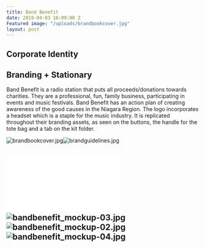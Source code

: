 ```yaml
---
title: Band Benefit
date: 2019-04-03 16:09:00 Z
Featured image: "/uploads/brandbookcover.jpg"
layout: post
---
```


## Corporate Identity

## Branding \+ Stationary

Band Benefit is a radio station that puts all proceeds/donations towards charities. They are a professional, fun, family business, participating in events and music festivals. Band Benefit has an action plan of creating awareness of the good causes in the Niagara Region. The logo incorporates a headset which is a staple for the music industry. It is replicated throughout their branding assets, as seen on the buttons, the handle for the tote bag and a tab on the kit folder.

![brandbookcover.jpg](/uploads/brandbookcover.jpg)![brandguidelines.jpg](/uploads/brandguidelines.jpg)

## ![apeters_brandbook.pdf](/uploads/apeters_brandbook.pdf)![bandbenefit_mockup-03.jpg](/uploads/bandbenefit_mockup-03.jpg)![bandbenefit_mockup-02.jpg](/uploads/bandbenefit_mockup-02.jpg)![bandbenefit_mockup-04.jpg](/uploads/bandbenefit_mockup-04.jpg)